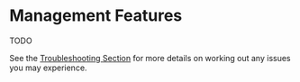 # Management Features

TODO




See the [Troubleshooting Section](../support/troubleshoot.md) for more details on working out any issues you may experience. 